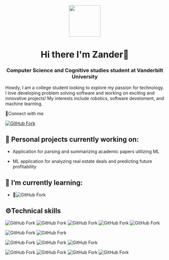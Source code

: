 <div id="header" align="center">
  <img src="https://media.giphy.com/media/M9gbBd9nbDrOTu1Mqx/giphy.gif" width="100"/>
  <h1>Hi there I'm Zander👋</h1>
  <h3>Computer Science and Cognitive studies student at Vanderbilt University</h3>
</div>


<p>Howdy, I am a college student looking to explore my passion for technology. I love developing problem solving software and working on exciting and innovative projects! My interests include robotics, software develoment, and machine learning.</p>

<p >🤝Connect with me</p>

[![GitHub Fork](https://img.shields.io/badge/LinkedIn-blue?logo=Linkedin&logoColor=white)](https://www.linkedin.com/in/zander-raycraft/)

<h2>🔭 Personal projects currently working on:</h2>

- Application for parsing and summarizing academic papers utilizing ML

- ML application for analyzing real estate deals and predicting future profitability

<h2>🌱 I’m currently learning:</h2>

- 🦀![GitHub Fork](https://img.shields.io/badge/Code-Rust-orange?logo=rust&logoColor=orange)

<h2>⚙️Technical skills</h2>

![GitHub Fork](https://img.shields.io/badge/Code-Python-blue?logo=python&logoColor=blue)
![GitHub Fork](https://img.shields.io/badge/Code-JavaScript-yellow?logo=javascript&logoColor=yellow)
![GitHub Fork](https://img.shields.io/badge/Code-TypeScript-lightblue?logo=typescript&logoColor=lightblue)
![GitHub Fork](https://img.shields.io/badge/Code-Html5-orange?logo=html5&logoColor=orange)
![GitHub Fork](https://img.shields.io/badge/Code-C%2B%2B-yellow)

![GitHub Fork](https://img.shields.io/badge/Tech-React-teal?logo=react&logoColor=lightblue)
![GitHub Fork](https://img.shields.io/badge/Tech-Flask-red?logo=flask&logoColor=red)

![GitHub Fork](https://img.shields.io/badge/Style-CSS-blue?logo=CSS3&logoColor=blue)
![GitHub Fork](https://img.shields.io/badge/Style-Chakra.UI-teal?logo=chakraui&logoColor=teal)
![GitHub Fork](https://img.shields.io/badge/Style-Bootstrap-purple?logo=bootstrap&logoColor=purple)

![GitHub Fork](https://img.shields.io/badge/Tools-git-orange?logo=Git&logoColor=orange)
![GitHub Fork](https://img.shields.io/badge/Tools-GitHub-black?logo=GitHub&logoCOlor=black)
![GitHub Fork](https://img.shields.io/badge/Tools-Figma-red?logo=Figma&logoColor=red)
![GitHub Fork](https://img.shields.io/badge/Tools-FireBase-yellow?logo=firebase&logoColor=yellow)


